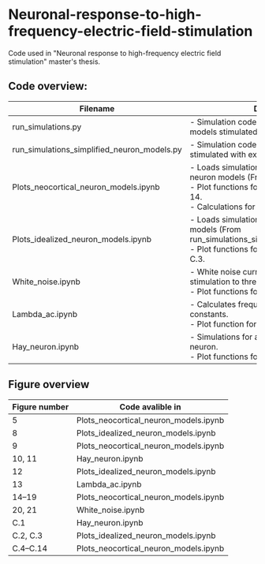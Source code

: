# Neuronal-response-to-high-frequency-electric-field-stimulation

Code used in "Neuronal response to high-frequency electric field stimulation" master's thesis.

## Code overview:

| Filename                           | Description                                                                                                   |
|------------------------------------|---------------------------------------------------------------------------------------------------------------|
| run_simulations.py                 | - Simulation code for all neocortical neuron models stimulated with external electric field.                 |
| run_simulations_simplified_neuron_models.py | - Simulation code for idealized neuron models stimulated with external electric field.                |
| Plots_neocortical_neuron_models.ipynb | - Loads simulation data for neocortical neuron models (From run_simulations.py)  <br> - Plot functions for Figures 5, 9, 14–19, C.4–14. <br> - Calculations for Tables 2 and C.1. |
| Plots_idealized_neuron_models.ipynb | - Loads simulation data for idealized neuron models (From run_simulations_simplified_neuron_models.py) <br> - Plot functions for Figures 8, 12, C.2, and C.3. |
| White_noise.ipynb                  | - White noise current and extracellular stimulation to three selected neurons. <br> - Plot functions for Figures 20 and 21. |
| Lambda_ac.ipynb                    | - Calculates frequency-dependent length constants. <br> - Plot function for Figure 13.                       |
| Hay_neuron.ipynb                   | - Simulations for active and passive Hay neuron. <br> - Plot functions for Figures 10, 11, and C.1.         |


## Figure overview
| Figure number  | Code avalible in       |
|------------------|----------------------------------------|
| 5                | Plots_neocortical_neuron_models.ipynb |
| 8                | Plots_idealized_neuron_models.ipynb   |
| 9                | Plots_neocortical_neuron_models.ipynb |
| 10, 11           | Hay_neuron.ipynb                      |
| 12               | Plots_idealized_neuron_models.ipynb   |
| 13               | Lambda_ac.ipynb                       |
| 14–19            | Plots_neocortical_neuron_models.ipynb |
| 20, 21           | White_noise.ipynb                     |
| C.1              | Hay_neuron.ipynb                      |
| C.2, C.3         | Plots_idealized_neuron_models.ipynb   |
| C.4–C.14         | Plots_neocortical_neuron_models.ipynb |
